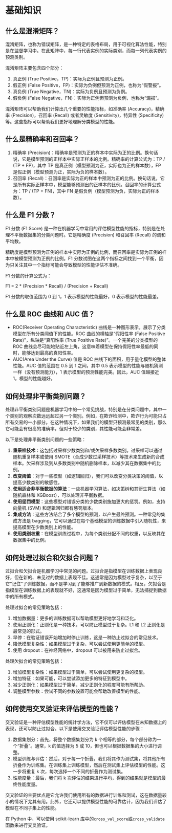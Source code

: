 # 基础知识

## 什么是混淆矩阵？

混淆矩阵，也称为错误矩阵，是一种特定的表格布局，用于可视化算法性能，特别是在监督学习中。在此矩阵中，每一行代表实例的实际类别，而每一列代表实例的预测类别。

混淆矩阵主要包含四个部分：

1. 真正例 (True Positive，TP)：实际为正例且预测为正例。
2. 假正例 (False Positive，FP)：实际为负例但预测为正例，也称为“假警报”。
3. 真负例 (True Negative，TN)：实际为负例且预测为负例。
4. 假负例 (False Negative，FN)：实际为正例但预测为负例，也称为“漏报”。

混淆矩阵可以帮助我们计算出几个重要的性能指标，如准确率 (Accuracy)，精确率 (Precision)，召回率 (Recall) 或者灵敏度 (Sensitivity)，特异性 (Specificity) 等。这些指标可以帮助我们更好地理解分类模型的性能。

## 什么是精确率和召回率？

1. 精确率 (Precision)：精确率是预测为正的样本中实际为正的比例。换句话说，它是模型预测的正样本中实际正样本的比例。精确率的计算公式为：TP / (TP + FP)，其中 TP 是真正例（模型预测为正，实际也为正的样本数），FP 是假正例（模型预测为正，实际为负的样本数）。
2. 召回率 (Recall)：召回率是实际为正的样本中预测为正的比例。换句话说，它是所有实际正样本中，模型能够预测出的正样本的比例。召回率的计算公式为：TP / (TP + FN)，其中 FN 是假负例（模型预测为负，实际为正的样本数）。

## 什么是 F1 分数？

F1 分数 (F1 Score) 是一种在机器学习中常用的评估模型性能的指标，特别是在处理不平衡数据集的分类问题时。它是精确度 (Precision) 和召回率 (Recall) 的调和平均数。

精确度是模型预测为正例的样本中实际为正例的比例，而召回率是实际为正例的样本中被模型预测为正例的比例。F1 分数试图在这两个指标之间找到一个平衡，因为只关注其中一个指标可能会导致模型的性能评估不准确。

F1 分数的计算公式为：

F1 = 2 * (Precision * Recall) / (Precision + Recall)

F1 分数的取值范围为 0 到 1，1 表示模型的性能最好，0 表示模型的性能最差。

## 什么是 ROC 曲线和 AUC 值？

- ROC(Receiver Operating Characteristic) 曲线是一种图形表示，展示了分类模型在所有分类阈值下的性能。ROC 曲线的横轴是“假阳性率 (False Positive Rate)”，纵轴是“真阳性率 (True Positive Rate)”。一个完美的分类模型的 ROC 曲线会尽可能地贴近左上角，这意味着模型在保持假阳性率最低的同时，能够达到最高的真阳性率。
- AUC(Area Under the Curve) 值是 ROC 曲线下的面积，用于量化模型的整体性能。AUC 值的范围在 0.5 到 1 之间，其中 0.5 表示模型的性能与随机猜测一样（没有预测能力），1 表示模型的预测性能完美。因此，AUC 值越接近 1，模型的性能越好。

## 如何处理非平衡类别问题？

处理非平衡类别问题是机器学习中的一个常见挑战，特别是在分类问题中，其中一个类别的观察次数远远超过另一个类别。例如，在欺诈检测中，欺诈行为可能只占所有交易的一小部分。在这种情况下，如果我们的模型只预测最常见的类别，那么它可能会有很高的准确率，但对于较少的类别，其性能可能会非常差。

以下是处理非平衡类别问题的一些策略：

1. **重采样技术**：这包括过采样少数类别和/或欠采样多数类别。过采样可以通过随机重复样本或使用 SMOTE（合成少数过采样技术）等技术来生成新的合成样本。欠采样涉及到从多数类别中随机删除样本，以减少其在数据集中的比例。
2. **改变阈值**：对于一些模型（如逻辑回归），我们可以改变分类决策的阈值，以提高少数类别的敏感性。
3. **使用适合非平衡数据的算法**：一些机器学习算法，如决策树和其衍生算法（如随机森林和 XGBoost），可以处理非平衡数据。
4. **使用惩罚模型**：这些模型对错误分类的少数类别施加更大的惩罚。例如，支持向量机 (SVM) 和逻辑回归都有惩罚版本。
5. **集成方法**：这些方法结合了多个模型的预测，以产生最终预测。一种常见的集成方法是 bagging，它可以通过在每个基础模型的训练数据中引入随机性，来提高模型在少数类别上的性能。
6. **使用类别权重**：在模型训练过程中，为每个类别分配不同的权重，以反映其在数据集中的比例。

## 如何处理过拟合和欠拟合问题？

过拟合和欠拟合是机器学习中常见的问题。过拟合是指模型在训练数据上表现良好，但在新的、未见过的数据上表现不佳。这通常是因为模型过于复杂，以至于它“记住”了训练数据，而不是学习到了能够推广到新数据的模式。相反，欠拟合是指模型在训练数据上的表现就不好，这通常是因为模型过于简单，无法捕捉到数据中的所有模式。

处理过拟合的常见策略包括：

1. 增加数据量：更多的训练数据可以帮助模型更好地学习和泛化。
2. 使用正则化：正则化是一种技术，可以防止模型过于复杂。L1 和 L2 正则化是最常见的形式。
3. 早停：在验证错误开始增加时停止训练，这是一种防止过拟合的常见技术。
4. 降低模型复杂性：如果模型过于复杂，可以尝试使用更简单的模型。
5. 使用 dropout：在神经网络中，dropout 可以被用来防止过拟合。

处理欠拟合的常见策略包括：

1. 增加模型复杂性：如果模型过于简单，可以尝试使用更复杂的模型。
2. 增加特征：如果可能，可以尝试添加更多的特征到模型中。
3. 减少正则化：如果模型过于简单，减少正则化的程度可能有所帮助。
4. 调整模型参数：尝试不同的参数设置可能会帮助改善模型的性能。

## 如何使用交叉验证来评估模型的性能？

交叉验证是一种评估模型性能的统计学方法，它不仅可以评估模型在未知数据上的表现，还可以防止过拟合。以下是使用交叉验证评估模型性能的步骤：

1. 数据集划分：首先，将整个数据集划分为 k 个相等的部分，每个部分称为一个“折叠”。通常，k 的值选择为 5 或 10，但也可以根据数据集的大小进行调整。
2. 模型训练与评估：然后，对于每一个折叠，我们将其作为测试集，将其他所有折叠作为训练集。在训练集上训练模型，然后在测试集上评估模型的性能。这一步将重复 k 次，每次选择一个不同的折叠作为测试集。
3. 性能度量：最后，我们将 k 次评估的结果进行平均，得到的结果就是模型的最终性能度量。

交叉验证的主要优点是它允许我们使用所有的数据进行训练和测试，这在数据量较小的情况下尤其有用。此外，它还可以提供模型性能的可靠估计，因为我们评估了模型在不同子集上的性能。

在 Python 中，可以使用 scikit-learn 库中的`cross_val_score`或`cross_validate`函数来进行交叉验证。
